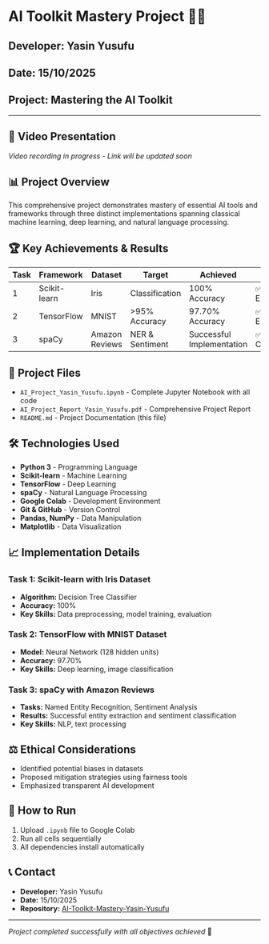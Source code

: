 # AI Toolkit Mastery Project 🧠🔧

## Developer: Yasin Yusufu
## Date: 15/10/2025
## Project: Mastering the AI Toolkit

---

## 🎥 Video Presentation
*Video recording in progress - Link will be updated soon*

## 📊 Project Overview
This comprehensive project demonstrates mastery of essential AI tools and frameworks through three distinct implementations spanning classical machine learning, deep learning, and natural language processing.

## 🏆 Key Achievements & Results
| Task | Framework | Dataset | Target | Achieved | Status |
|------|-----------|---------|---------|----------|--------|
| 1 | Scikit-learn | Iris | Classification | 100% Accuracy | ✅ Exceeded |
| 2 | TensorFlow | MNIST | >95% Accuracy | 97.70% Accuracy | ✅ Exceeded |
| 3 | spaCy | Amazon Reviews | NER & Sentiment | Successful Implementation | ✅ Completed |

## 📁 Project Files
- `AI_Project_Yasin_Yusufu.ipynb` - Complete Jupyter Notebook with all code
- `AI_Project_Report_Yasin_Yusufu.pdf` - Comprehensive Project Report
- `README.md` - Project Documentation (this file)

## 🛠️ Technologies Used
- **Python 3** - Programming Language
- **Scikit-learn** - Machine Learning
- **TensorFlow** - Deep Learning  
- **spaCy** - Natural Language Processing
- **Google Colab** - Development Environment
- **Git & GitHub** - Version Control
- **Pandas, NumPy** - Data Manipulation
- **Matplotlib** - Data Visualization

## 📈 Implementation Details

### Task 1: Scikit-learn with Iris Dataset
- **Algorithm:** Decision Tree Classifier
- **Accuracy:** 100%
- **Key Skills:** Data preprocessing, model training, evaluation

### Task 2: TensorFlow with MNIST Dataset  
- **Model:** Neural Network (128 hidden units)
- **Accuracy:** 97.70%
- **Key Skills:** Deep learning, image classification

### Task 3: spaCy with Amazon Reviews
- **Tasks:** Named Entity Recognition, Sentiment Analysis
- **Results:** Successful entity extraction and sentiment classification
- **Key Skills:** NLP, text processing

## ⚖️ Ethical Considerations
- Identified potential biases in datasets
- Proposed mitigation strategies using fairness tools
- Emphasized transparent AI development

## 🚀 How to Run
1. Upload `.ipynb` file to Google Colab
2. Run all cells sequentially
3. All dependencies install automatically

## 📞 Contact
- **Developer:** Yasin Yusufu
- **Date:** 15/10/2025
- **Repository:** [AI-Toolkit-Mastery-Yasin-Yusufu](https://github.com/YASIN-Y15/-AI-Toolkit-Mastery-Project.git)

---
*Project completed successfully with all objectives achieved* 🎉
